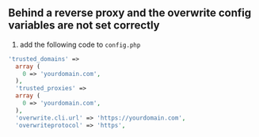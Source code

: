 ## Behind a reverse proxy and the overwrite config variables are not set correctly

1. add the following code to `config.php`

```php
'trusted_domains' => 
  array (
    0 => 'yourdomain.com',
  ),
  'trusted_proxies' => 
  array (
    0 => 'yourdomain.com',
  ),
  'overwrite.cli.url' => 'https://yourdomain.com',
  'overwriteprotocol' => 'https',
```
